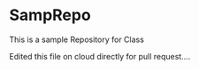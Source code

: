 # SampRepo

This is a sample Repository for Class

Edited this file on cloud directly for pull request....
